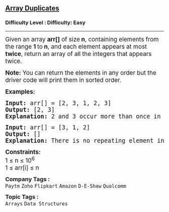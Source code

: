 <h2><a href="https://www.geeksforgeeks.org/problems/find-duplicates-in-an-array/1?page=1&sortBy=submissions">Array Duplicates</a></h2><h3>Difficulty Level : Difficulty: Easy</h3><hr><div class="problems_problem_content__Xm_eO"><p><span style="font-size: 14pt;">Given an array <strong>arr[]</strong> of size<strong> n</strong>, containing elements from the range <strong>1 </strong>to<strong> n</strong>, and each element appears at most <strong>twice</strong>, return an array of all the integers that appears twice.</span></p>
<p><span style="font-size: 14pt;"><strong>Note:</strong> You can return the elements in any order but the driver code will print them in sorted order.</span></p>
<p><span style="font-size: 14pt;"><strong>Examples:</strong></span></p>
<pre><span style="font-size: 14pt;"><strong>Input: </strong>arr[] = [2, 3, 1, 2, 3]
<strong>Output: </strong>[2, 3] <strong>
Explanation: </strong>2 and 3 occur more than once in the given array.</span></pre>
<pre><span style="font-size: 14pt;"><strong>Input: </strong>arr[] = [3, 1, 2] <br><strong>Output: </strong>[]<strong><br>Explanation: </strong>There is no repeating element in the array, so the <span style="box-sizing: inherit;">output is empty.</span></span></pre>
<p><span style="font-size: 14pt;"><strong>Constraints:<br></strong>1 ≤ n ≤&nbsp;10<sup>6</sup></span><br><span style="font-size: 14pt;">1 ≤ arr[i] ≤ n</span></p></div><p><span style=font-size:18px><strong>Company Tags : </strong><br><code>Paytm</code>&nbsp;<code>Zoho</code>&nbsp;<code>Flipkart</code>&nbsp;<code>Amazon</code>&nbsp;<code>D-E-Shaw</code>&nbsp;<code>Qualcomm</code>&nbsp;<br><p><span style=font-size:18px><strong>Topic Tags : </strong><br><code>Arrays</code>&nbsp;<code>Data Structures</code>&nbsp;